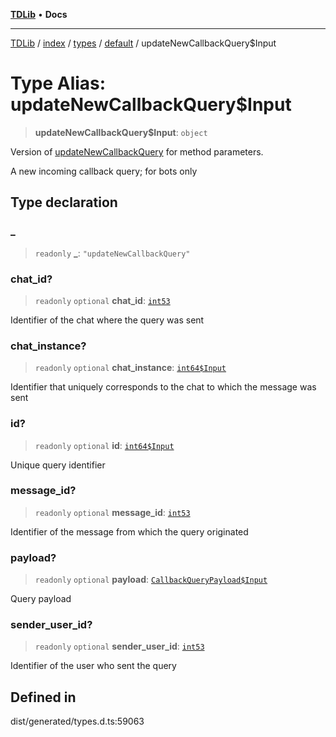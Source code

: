 [**TDLib**](../../../../../../README.md) • **Docs**

***

[TDLib](../../../../../../modules.md) / [index](../../../../../README.md) / [types](../../../README.md) / [default](../README.md) / updateNewCallbackQuery$Input

# Type Alias: updateNewCallbackQuery$Input

> **updateNewCallbackQuery$Input**: `object`

Version of [updateNewCallbackQuery](updateNewCallbackQuery.md) for method parameters.

A new incoming callback query; for bots only

## Type declaration

### \_

> `readonly` **\_**: `"updateNewCallbackQuery"`

### chat\_id?

> `readonly` `optional` **chat\_id**: [`int53`](int53.md)

Identifier of the chat where the query was sent

### chat\_instance?

> `readonly` `optional` **chat\_instance**: [`int64$Input`](int64$Input.md)

Identifier that uniquely corresponds to the chat to which the message was sent

### id?

> `readonly` `optional` **id**: [`int64$Input`](int64$Input.md)

Unique query identifier

### message\_id?

> `readonly` `optional` **message\_id**: [`int53`](int53.md)

Identifier of the message from which the query originated

### payload?

> `readonly` `optional` **payload**: [`CallbackQueryPayload$Input`](CallbackQueryPayload$Input.md)

Query payload

### sender\_user\_id?

> `readonly` `optional` **sender\_user\_id**: [`int53`](int53.md)

Identifier of the user who sent the query

## Defined in

dist/generated/types.d.ts:59063
